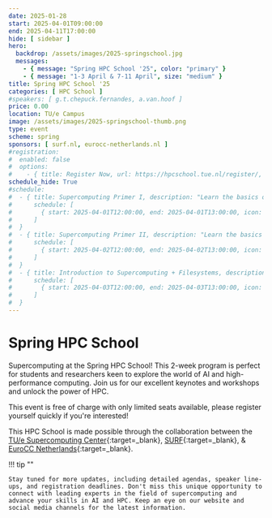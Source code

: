 ```yaml
---
date: 2025-01-28
start: 2025-04-01T09:00:00
end: 2025-04-11T17:00:00
hide: [ sidebar ]
hero:
  backdrop: /assets/images/2025-springschool.jpg
  messages:
    - { message: "Spring HPC School '25", color: "primary" }
    - { message: "1-3 April & 7-11 April", size: "medium" }
title: Spring HPC School '25
categories: [ HPC School ]
#speakers: [ g.t.chepuck.fernandes, a.van.hoof ]
price: 0.00
location: TU/e Campus
image: /assets/images/2025-springschool-thumb.png
type: event
scheme: spring
sponsors: [ surf.nl, eurocc-netherlands.nl ]
#registration:
#  enabled: false
#  options:
#    - { title: Register Now, url: https://hpcschool.tue.nl/register/, qr: true }
schedule_hide: True
#schedule:
#  - { title: Supercomputing Primer I, description: "Learn the basics of Linux, SSH, and how to use powerful computers, manage files, and create simple scripts for your tasks.", start: 2025-04-01T09:00:00, end: 2025-04-01T14:00:00, speakers: [ g.t.chepuck.fernandes, a.van.hoof ],
#      schedule: [
#        { start: 2025-04-01T12:00:00, end: 2025-04-01T13:00:00, icon: food-fork-drink, title: Lunch },
#      ]
#  }
#  - { title: Supercomputing Primer II, description: "Learn the basics of Git to manage your work, create repositories. Explore HPC solutions, and how to get funding for your HPC needs!", start: 2025-04-02T09:00:00, end: 2025-04-02T14:00:00, speakers: [ g.t.chepuck.fernandes, a.van.hoof ],
#      schedule: [
#        { start: 2025-04-02T12:00:00, end: 2025-04-02T13:00:00, icon: food-fork-drink, title: Lunch },
#      ]
#  }
#  - { title: Introduction to Supercomputing + Filesystems, description: "Learn how to use supercomputers and clusters for big tasks, understand HPC basics, and manage files effectively.", start: 2025-04-03T09:00:00, end: 2025-04-03T14:00:00,
#      schedule: [
#        { start: 2025-04-03T12:00:00, end: 2025-04-03T13:00:00, icon: food-fork-drink, title: Lunch },
#      ]
#  }
---
```


# Spring HPC School

Supercomputing at the Spring HPC School! This 2-week program is perfect for students and researchers keen to explore the world of AI and high-performance computing. Join us for our excellent keynotes and workshops and unlock the power of HPC.

<!-- more -->

This event is free of charge with only limited seats available, please register yourself quickly if you're interested!

This HPC School is made possible through the collaboration between the [TU/e Supercomputing Center](https://www.linkedin.com/in/supercomputing/){:target=_blank}, [SURF](https://www.surf.nl){:target=_blank}, & [EuroCC Netherlands](https://eurocc-netherlands.nl/nl/){:target=_blank}.

!!! tip ""

    Stay tuned for more updates, including detailed agendas, speaker line-ups, and registration deadlines. Don't miss this unique opportunity to connect with leading experts in the field of supercomputing and advance your skills in AI and HPC. Keep an eye on our website and social media channels for the latest information.